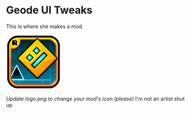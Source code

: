 # Geode UI Tweaks
This is where she makes a mod.

<img src="logo.png" width="150" alt="the mod's logo" />

*Update logo.png to change your mod's icon (please)*
I'm not an artist shut up
